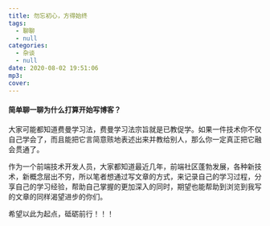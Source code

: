 ```yaml
---
title: 勿忘初心，方得始终
tags:
  - 聊聊
  - null
categories:
  - 杂谈
  - null
date: 2020-08-02 19:51:06
mp3:
cover:
---
```

#### 简单聊一聊为什么打算开始写博客？

大家可能都知道费曼学习法，费曼学习法宗旨就是已教促学。如果一件技术你不仅自己学会了，而且能把它言简意赅地表述出来并教给别人，那么你一定真正把它融会贯通了。

作为一个前端技术开发人员，大家都知道最近几年，前端社区蓬勃发展，各种新技术，新概念层出不穷，所以笔者想通过写文章的方式，来记录自己的学习过程，分享自己的学习经验，帮助自己掌握的更加深入的同时，期望也能帮助到浏览到我写的文章的同样渴望进步的你们。

希望以此为起点，砥砺前行！！！

